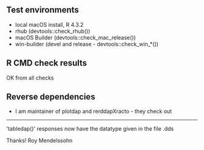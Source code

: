 ## Test environments

* local macOS install, R 4.3.2
* rhub (devtools::check_rhub())
* macOS Builder (devtools::check_mac_release())
* win-builder (devel and release - devtools::check_win_*())

## R CMD check results

OK from all checks

## Reverse dependencies

* I am maintainer of plotdap and rerddapXracto - they check out

---

'tabledap()' responses now have the datatype given in the file .dds

Thanks! 
Roy Mendelssohn
